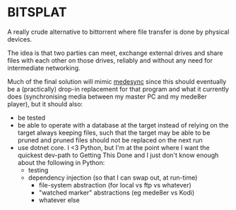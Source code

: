 # BITSPLAT

A really crude alternative to bittorrent where file transfer is done by physical devices.

The idea is that two parties can meet, exchange external drives and share files with each other
on those drives, reliably and without any need for intermediate networking.

Much of the final solution will mimic [medesync](https://github.com/fluffynuts/medesync) since this
should eventually be a (practically) drop-in replacement for that program and what it currently does
(synchronising media between my master PC and my mede8er player), but it should also:

- be tested
- be able to operate with a database at the target instead of relying on
  the target always keeping files, such that the target may be able to be
  pruned and pruned files should not be replaced on the next run
- use dotnet core. I <3 Python, but I'm at the point where I want the
  quickest dev-path to Getting This Done and I just don't know enough
  about the following in Python:
  - testing
  - dependency injection (so that I can swap out, at run-time)
    - file-system abstraction (for local vs ftp vs whatever)
    - "watched marker" abstractions (eg mede8er vs Kodi)
    - whatever else
